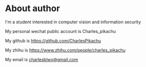 # About author

I'm a student interested in computer vision and information security  

My personal wechat public account is Charles_pikachu  

My github is https://github.com/CharlesPikachu  

My zhihu is https://www.zhihu.com/people/charles_pikachu

My email is charlesblwx@gmail.com